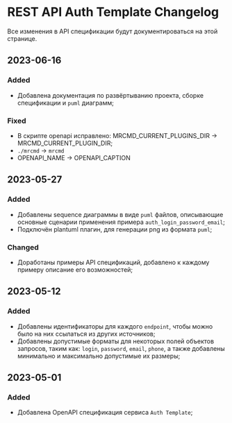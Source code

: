 # REST API Auth Template Changelog
Все изменения в API спецификации будут документироваться на этой странице.

## 2023-06-16
### Added
- Добавлена документация по развёртыванию проекта, сборке спецификации и `puml` диаграмм;

### Fixed
- В скрипте openapi исправлено: MRCMD_CURRENT_PLUGINS_DIR -> MRCMD_CURRENT_PLUGIN_DIR;
- `./mrcmd` -> `mrcmd`
- OPENAPI_NAME -> OPENAPI_CAPTION

## 2023-05-27
### Added
- Добавлены sequence диаграммы в виде `puml` файлов, описывающие основные сценарии применения примера `auth_login_password_email`;
- Подключён plantuml плагин, для генерации png из формата `puml`;

### Changed
- Доработаны примеры API спецификаций, добавлено к каждому примеру описание его возможностей;

## 2023-05-12
### Added
- Добавлены идентификаторы для каждого `endpoint`, чтобы можно было на них ссылаться из других источников;
- Добавлены допустимые форматы для некоторых полей объектов запросов, таким как: `login`, `password`, `email`, `phone`, а также добавлены минимально и максимально допустимые их размеры;

## 2023-05-01
### Added
- Добавлена OpenAPI спецификация сервиса `Auth Template`;